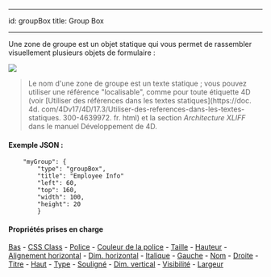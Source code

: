 - - -
id: groupBox title: Group Box
- - -

Une zone de groupe est un objet statique qui vous permet de rassembler visuellement plusieurs objets de formulaire :

![](../assets/en/FormObjects/groupBox.png)
> Le nom d'une zone de groupe est un texte statique ; vous pouvez utiliser une référence "localisable", comme pour toute étiquette 4D (voir [Utiliser des références dans les textes statiques](https://doc. 4d. com/4Dv17/4D/17.3/Utiliser-des-references-dans-les-textes-statiques. 300-4639972. fr. html) et la section *Architecture XLIFF* dans le manuel Développement de 4D.



#### Exemple JSON :

```
    "myGroup": {
        "type": "groupBox", 
        "title": "Employee Info"
        "left": 60,
        "top": 160,
        "width": 100,
        "height": 20
        }
```

#### Propriétés prises en charge

[Bas](properties_CoordinatesAndSizing.md#bottom) - [CSS Class](properties_Object.md#css-class) - [Police](properties_Text.md#font) - [Couleur de la police](properties_Text.md#font-color) - [Taille](properties_Text.md#font-size) - [Hauteur](properties_CoordinatesAndSizing.md#height) - [Alignement horizontal](properties_Text.md#horizontal-alignment) - [Dim. horizontal](properties_ResizingOptions.md#horizontal-sizing) - [Italique](properties_Text.md#italic) - [Gauche](properties_CoordinatesAndSizing.md#left) - [Nom](properties_Object.md#object-name) - [Droite](properties_CoordinatesAndSizing.md#right) - [Titre](properties_Object.md#title) - [Haut](properties_CoordinatesAndSizing.md#top) - [Type](properties_Object.md#type) - [Souligné](properties_Text.md#underline) - [Dim. vertical](properties_ResizingOptions.md#vertical-sizing) - [Visibilité](properties_Display.md#visibility) - [Largeur](properties_CoordinatesAndSizing.md#width) 